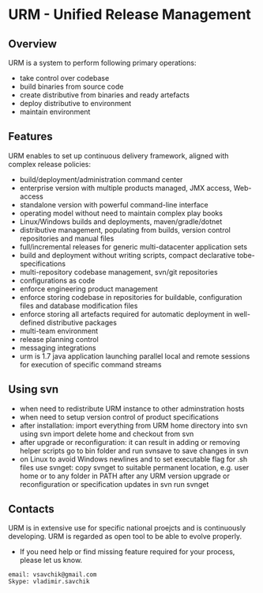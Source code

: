 # URM - Unified Release Management

## Overview

  URM is a system to perform following primary operations:
  - take control over codebase
  - build binaries from source code
  - create distributive from binaries and ready artefacts
  - deploy distributive to environment
  - maintain environment

## Features

  URM enables to set up continuous delivery framework, aligned with complex release policies:
  - build/deployment/administration command center
  - enterprise version with multiple products managed, JMX access, Web-access
  - standalone version with powerful command-line interface
  - operating model without need to maintain complex play books
  - Linux/Windows builds and deployments, maven/gradle/dotnet
  - distributive management, populating from builds, version control repositories and manual files
  - full/incremental releases for generic multi-datacenter application sets
  - build and deployment without writing scripts, compact declarative tobe-specifications
  - multi-repository codebase management, svn/git repositories
  - configurations as code
  - enforce engineering product management
  - enforce storing codebase in repositories for buildable, configuration files and database modification files
  - enforce storing all artefacts required for automatic deployment in well-defined distributive packages
  - multi-team environment
  - release planning control
  - messaging integrations
  - urm is 1.7 java application launching parallel local and remote sessions for execution of specific command streams
  
## Using svn
  - when need to redistribute URM instance to other adminstration hosts
  - when need to setup version control of product specifications
  - after installation:
	import everything from URM home directory into svn using svn import
	delete home and checkout from svn
  - after upgrade or reconfiguration:
	it can result in adding or removing helper scripts
	go to bin folder and run svnsave to save changes in svn
  - on Linux to avoid Windows newlines and to set executable flag for .sh files use svnget:
	copy svnget to suitable permanent location, e.g. user home or to any folder in PATH
	after any URM version upgrade or reconfiguration or specification updates in svn run svnget <home path>

## Contacts

  URM is in extensive use for specific national proejcts and is continuously developing.
  URM is regarded as open tool to be able to evolve properly.
  
  - If you need help or find missing feature required for your process, please let us know.
  
  ```
  email: vsavchik@gmail.com
  Skype: vladimir.savchik
  ```
